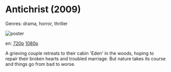 # Antichrist (2009)

Genres: drama, horror, thriller

![poster](http://image.tmdb.org/t/p/w500/cDys7YcvPuEyglgB17tJfd1O6tm.jpg)

en:
  [720p](magnet:?xt=urn:btih:C250613AA23B0AF8AE198E436308BE299C8F1AA1&tr=udp://glotorrents.pw:6969/announce&tr=udp://tracker.opentrackr.org:1337/announce&tr=udp://torrent.gresille.org:80/announce&tr=udp://tracker.openbittorrent.com:80&tr=udp://tracker.coppersurfer.tk:6969&tr=udp://tracker.leechers-paradise.org:6969&tr=udp://p4p.arenabg.ch:1337&tr=udp://tracker.internetwarriors.net:1337)
  [1080p](magnet:?xt=urn:btih:5E20A9E23796D569A716CEBB573C1365A687B949&tr=udp://glotorrents.pw:6969/announce&tr=udp://tracker.opentrackr.org:1337/announce&tr=udp://torrent.gresille.org:80/announce&tr=udp://tracker.openbittorrent.com:80&tr=udp://tracker.coppersurfer.tk:6969&tr=udp://tracker.leechers-paradise.org:6969&tr=udp://p4p.arenabg.ch:1337&tr=udp://tracker.internetwarriors.net:1337)
  


A grieving couple retreats to their cabin 'Eden' in the woods, hoping to repair their broken hearts and troubled marriage. But nature takes its course and things go from bad to worse.